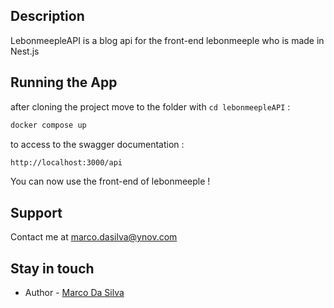 ## Description

LebonmeepleAPI is a blog api for the front-end lebonmeeple who is made in Nest.js

## Running the App

after cloning the project move to the folder with ```cd lebonmeepleAPI``` :

```bash
docker compose up
```
to access to the swagger documentation :
```bash
http://localhost:3000/api
```

You can now use the front-end of lebonmeeple !

## Support

Contact me at marco.dasilva@ynov.com

## Stay in touch

- Author - [Marco Da Silva](https://github.com/MarcoYnov)
